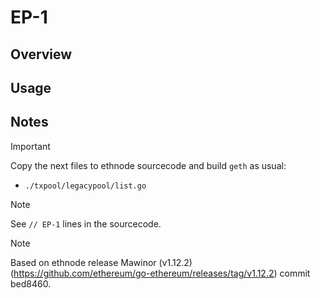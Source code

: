 # EP-1

## Overview

## Usage

## Notes

> [!IMPORTANT]
> Copy the next files to ethnode sourcecode and build ```geth``` as usual:
> - ```./txpool/legacypool/list.go```

> [!NOTE]
> See ```// EP-1``` lines in the sourcecode.

> [!NOTE]
> Based on ethnode release Mawinor (v1.12.2) (https://github.com/ethereum/go-ethereum/releases/tag/v1.12.2) commit bed8460.
